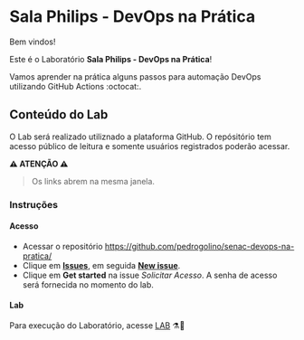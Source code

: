 # Sala Philips - DevOps na Prática

Bem vindos!

Este é o Laboratório __Sala Philips - DevOps na Prática__!

Vamos aprender na prática alguns passos para automação DevOps utilizando GitHub Actions :octocat:.

## Conteúdo do Lab
O Lab será realizado utiliznado a plataforma GitHub.
O repósitório tem acesso público de leitura e somente usuários registrados poderão acessar.

__⚠️ ATENÇÃO ⚠️__

> Os links abrem na mesma janela.

### Instruções
#### Acesso
  - Acessar o repositório https://github.com/pedrogolino/senac-devops-na-pratica/
  - Clique em [__Issues__](https://github.com/pedrogolino/senac-devops-na-pratica/issues), em seguida [__New issue__](https://github.com/pedrogolino/senac-devops-na-pratica/issues/new/choose).
  - Clique em __Get started__ na issue _Solicitar Acesso_. A senha de acesso será fornecida no momento do lab.

#### Lab
  Para execução do Laboratório, acesse [LAB](LAB.md) ⚗️🧪